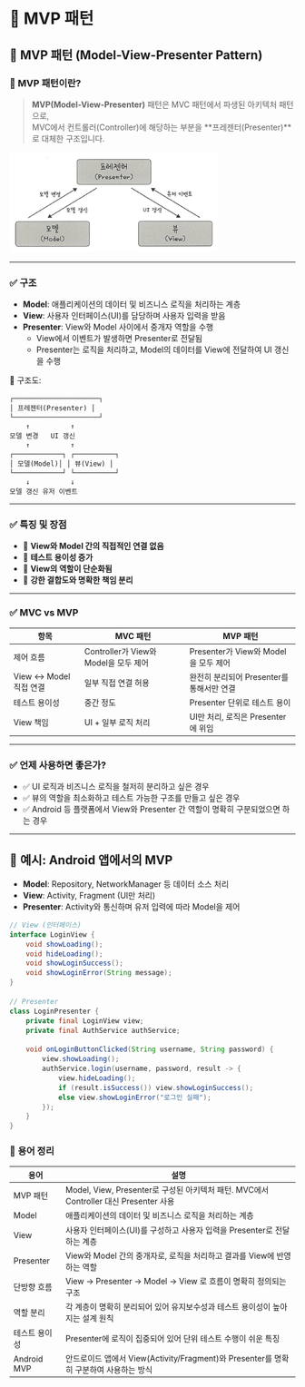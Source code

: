 # 📘 MVP 패턴

## 🔹 MVP 패턴 (Model-View-Presenter Pattern)

### 🧩 MVP 패턴이란?

> **MVP(Model-View-Presenter)** 패턴은 MVC 패턴에서 파생된 아키텍처 패턴으로,  
> MVC에서 컨트롤러(Controller)에 해당하는 부분을 **프레젠터(Presenter)**로 대체한 구조입니다.

![MVC 구조](images/kjm6.png)

---

### ✅ 구조

- **Model**: 애플리케이션의 데이터 및 비즈니스 로직을 처리하는 계층  
- **View**: 사용자 인터페이스(UI)를 담당하며 사용자 입력을 받음  
- **Presenter**: View와 Model 사이에서 중개자 역할을 수행  
  - View에서 이벤트가 발생하면 Presenter로 전달됨  
  - Presenter는 로직을 처리하고, Model의 데이터를 View에 전달하여 UI 갱신을 수행

📌 구조도:
```
┌─────────────────────┐
│ 프레젠터(Presenter) │
└─────────────────────┘
    ↑          ↑
모델 변경   UI 갱신
    ↑          ↑
┌────────────┐ ┌──────────┐
│ 모델(Model)│ │ 뷰(View) │
└────────────┘ └──────────┘
    ↓          ↓
모델 갱신 유저 이벤트
```

---

### ✅ 특징 및 장점

- 🔄 **View와 Model 간의 직접적인 연결 없음**  
- 🔎 **테스트 용이성 증가**  
- 🧩 **View의 역할이 단순화됨**  
- 🔗 **강한 결합도와 명확한 책임 분리**

---

### ✅ MVC vs MVP

| 항목 | MVC 패턴 | MVP 패턴 |
|------|----------|----------|
| 제어 흐름 | Controller가 View와 Model을 모두 제어 | Presenter가 View와 Model을 모두 제어 |
| View ↔ Model 직접 연결 | 일부 직접 연결 허용 | 완전히 분리되어 Presenter를 통해서만 연결 |
| 테스트 용이성 | 중간 정도 | Presenter 단위로 테스트 용이 |
| View 책임 | UI + 일부 로직 처리 | UI만 처리, 로직은 Presenter에 위임 |

---

### ✅ 언제 사용하면 좋은가?

- ✅ UI 로직과 비즈니스 로직을 철저히 분리하고 싶은 경우  
- ✅ 뷰의 역할을 최소화하고 테스트 가능한 구조를 만들고 싶은 경우  
- ✅ Android 등 플랫폼에서 View와 Presenter 간 역할이 명확히 구분되었으면 하는 경우

---

## 🔹 예시: Android 앱에서의 MVP

- **Model**: Repository, NetworkManager 등 데이터 소스 처리  
- **View**: Activity, Fragment (UI만 처리)  
- **Presenter**: Activity와 통신하며 유저 입력에 따라 Model을 제어

```java
// View (인터페이스)
interface LoginView {
    void showLoading();
    void hideLoading();
    void showLoginSuccess();
    void showLoginError(String message);
}

// Presenter
class LoginPresenter {
    private final LoginView view;
    private final AuthService authService;

    void onLoginButtonClicked(String username, String password) {
        view.showLoading();
        authService.login(username, password, result -> {
            view.hideLoading();
            if (result.isSuccess()) view.showLoginSuccess();
            else view.showLoginError("로그인 실패");
        });
    }
}
```

### 📘 **용어 정리**

| 용어         | 설명                                                                 |
|--------------|----------------------------------------------------------------------|
| MVP 패턴     | Model, View, Presenter로 구성된 아키텍처 패턴. MVC에서 Controller 대신 Presenter 사용 |
| Model        | 애플리케이션의 데이터 및 비즈니스 로직을 처리하는 계층                        |
| View         | 사용자 인터페이스(UI)를 구성하고 사용자 입력을 Presenter로 전달하는 계층         |
| Presenter    | View와 Model 간의 중개자로, 로직을 처리하고 결과를 View에 반영하는 역할            |
| 단방향 흐름  | View → Presenter → Model → View 로 흐름이 명확히 정의되는 구조                   |
| 역할 분리    | 각 계층이 명확히 분리되어 있어 유지보수성과 테스트 용이성이 높아지는 설계 원칙        |
| 테스트 용이성 | Presenter에 로직이 집중되어 있어 단위 테스트 수행이 쉬운 특징                       |
| Android MVP | 안드로이드 앱에서 View(Activity/Fragment)와 Presenter를 명확히 구분하여 사용하는 방식 |
